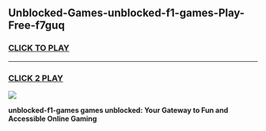 
## Unblocked-Games-unblocked-f1-games-Play-Free-f7guq
<h3>
<a href="https://premium76.site?title=unblocked-f1-games&ref=15A">CLICK TO PLAY</a></h3>
<hr>

<h3>
<a href="https://premium76.site?title=unblocked-f1-games&ref=15A">CLICK 2 PLAY</a>
  
</h3>

<a href="https://premium76.site?title=unblocked-f1-games&ref=15A"><img src="https://clearcache.store/games.png"></a>


**unblocked-f1-games games unblocked: Your Gateway to Fun and Accessible Online Gaming**
